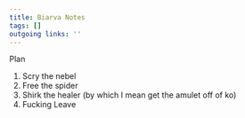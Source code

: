 ```yaml
---
title: Biarva Notes  
tags: []
outgoing links: ''  
---
```


Plan

1) Scry the nebel
2) Free the spider
3) Shirk the healer (by which I mean get the amulet off of ko) 
4) Fucking Leave
